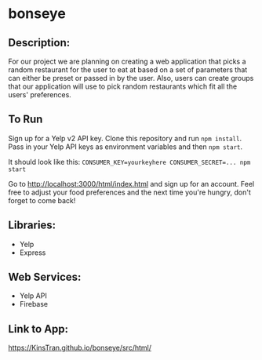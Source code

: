 # bonseye
 
## Description:
For our project we are planning on creating a web application that picks a random restaurant for the user to eat at based on a set of parameters that can either be preset or passed in by the user. Also, users can create groups that our application will use to pick random restaurants which fit all the users' preferences.

## To Run
Sign up for a Yelp v2 API key. Clone this repository and run ```npm install```. Pass in your Yelp API keys as environment variables and then ```npm start```.

It should look like this: ```CONSUMER_KEY=yourkeyhere CONSUMER_SECRET=... npm start```

Go to [http://localhost:3000/html/index.html](http://localhost:3000/html/index.html) and sign up for an account.
Feel free to adjust your food preferences and the next time you're hungry, don't forget to come back!
 
## Libraries:
 * Yelp
 * Express
 
## Web Services:
 * Yelp API
 * Firebase

## Link to App:
https://KinsTran.github.io/bonseye/src/html/
